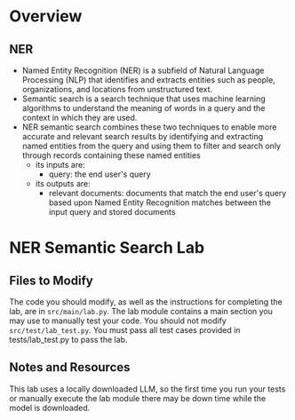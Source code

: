 # Overview

## NER
- Named Entity Recognition (NER) is a subfield of Natural Language Processing (NLP) that identifies and extracts entities such as people, organizations, and locations from unstructured text. 
- Semantic search is a search technique that uses machine learning algorithms to understand the meaning of words in a query and the context in which they are used. 
- NER semantic search combines these two techniques to enable more accurate and relevant search results by identifying and extracting named entities from the query and using them to filter and search only through records containing these named entities
    - its inputs are:
        - query: the end user's query
    - its outputs are:
        - relevant documents: documents that match the end user's query based upon Named Entity Recognition matches between the input query and stored documents


# NER Semantic Search Lab

## Files to Modify
The code you should modify, as well as the instructions for completing the lab, are in ```src/main/lab.py```. The lab module contains a main section you may use to manually test your code. You should not modify ```src/test/lab_test.py```. You must pass all test cases provided in tests/lab_test.py to pass the lab.

## Notes and Resources
This lab uses a locally downloaded LLM, so the first time you run your tests or manually execute the lab module there may be down time while the model is downloaded.